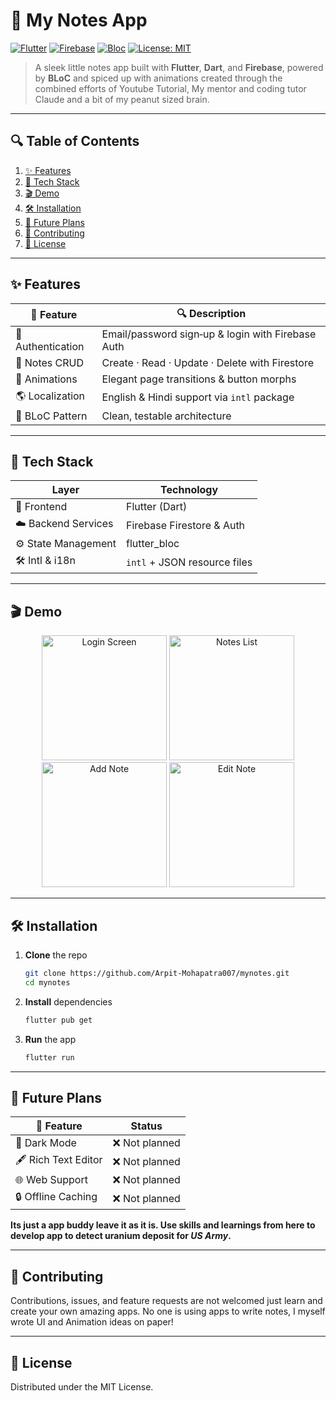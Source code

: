 # 📝 My Notes App

[![Flutter](https://img.shields.io/badge/Flutter-3.13.0-blue)](https://flutter.dev/) [![Firebase](https://img.shields.io/badge/Firebase-9.6.1-ffca28)](https://firebase.google.com/) [![Bloc](https://img.shields.io/badge/State%20Management-BLoC-ef5350)](https://bloclibrary.dev/) [![License: MIT](https://img.shields.io/badge/License-MIT-green)](LICENSE)

> A sleek little notes app built with **Flutter**, **Dart**, and **Firebase**, powered by **BLoC** and spiced up with animations created through the combined efforts of Youtube Tutorial, My mentor and coding tutor Claude and a bit of my peanut sized brain.

---

## 🔍 Table of Contents

1. [✨ Features](#-features)  
2. [🚀 Tech Stack](#-tech-stack)  
3. [🎬 Demo](#-demo)  
4. [🛠️ Installation](#️-installation)  
5. [🔮 Future Plans](#-future-plans)  
6. [🤝 Contributing](#-contributing)  
7. [📄 License](#-license)  

---

## ✨ Features

| 🚩 Feature         | 🔍 Description                              |
|--------------------|---------------------------------------------|
| 🔑 Authentication  | Email/password sign‑up & login with Firebase Auth  |
| 📝 Notes CRUD       | Create · Read · Update · Delete with Firestore |
| 🎨 Animations      | Elegant page transitions & button morphs    |
| 🌎 Localization     | English & Hindi support via `intl` package  |
| 🧠 BLoC Pattern     | Clean, testable architecture                |

---

## 🚀 Tech Stack

| Layer                | Technology                              |
|----------------------|-----------------------------------------|
| 📱 Frontend          | Flutter (Dart)                          |
| ☁️ Backend Services | Firebase Firestore & Auth               |
| ⚙️ State Management | flutter_bloc                            |
| 🛠️ Intl & i18n       | `intl` + JSON resource files            |

---

## 🎬 Demo

<p align="center">
  <img src="https://github.com/user-attachments/assets/c59b1c46-9d5f-430e-b269-85f62cfb30ca" width="200" alt="Login Screen" />
  <img src="https://github.com/user-attachments/assets/9b7ef1d6-89e2-44b5-aaa5-27e2a69b4ffd" width="200" alt="Notes List" />
  <img src="https://github.com/user-attachments/assets/09c13fc1-6b93-4727-9891-3b6376d62022" width="200" alt="Add Note" />
  <img src="https://github.com/user-attachments/assets/ad480fb6-27a0-4e9c-92c5-ab8983830de0" width="200" alt="Edit Note" />
</p>

---

## 🛠️ Installation

1. **Clone** the repo  
   ```bash
   git clone https://github.com/Arpit-Mohapatra007/mynotes.git
   cd mynotes
   
2. **Install** dependencies
    ```bash
    flutter pub get
3. **Run** the app  
    ```bash
    flutter run
---

 ## 🔮 Future Plans
| 🚧 Feature           | Status        |
| -------------------- | ------------- |
| 🌙 Dark Mode         | ❌ Not planned |
| 🖋️ Rich Text Editor | ❌ Not planned |
| 🌐 Web Support       | ❌ Not planned |
| 🔒 Offline Caching   | ❌ Not planned |

**Its just a app buddy leave it as it is. Use skills and learnings from here to develop app to detect uranium deposit for ***US Army***.**

---

## 🤝 Contributing
  Contributions, issues, and feature requests are not welcomed just learn and create your own amazing apps. 
  No one is using apps to write notes, I myself wrote UI and Animation ideas on paper!
  
---
## 📄 License
Distributed under the MIT License.

